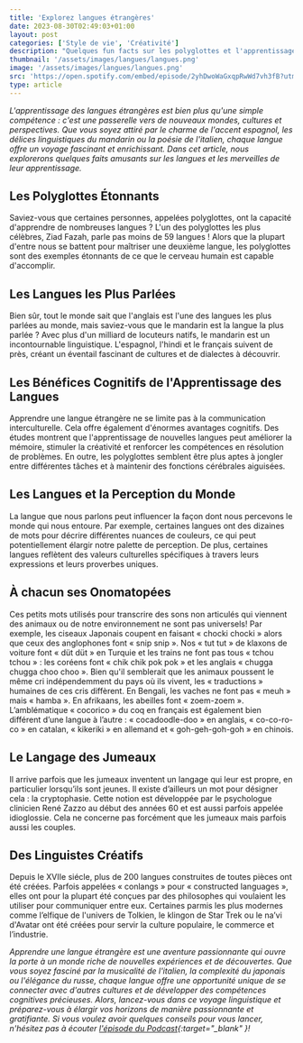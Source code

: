 ```yaml
---
title: 'Explorez langues étrangères'
date: 2023-08-30T02:49:03+01:00
layout: post
categories: ['Style de vie', 'Créativité']
description: "Quelques fun facts sur les polyglottes et l'apprentissage des langues."
thumbnail: '/assets/images/langues/langues.png'
image: '/assets/images/langues/langues.png'
src: 'https://open.spotify.com/embed/episode/2yhDwoWaGxqpRwWd7vh3fB?utm_source=generator'
type: article
---
```


_L'apprentissage des langues étrangères est bien plus qu'une simple compétence : c'est une passerelle vers de nouveaux mondes, cultures et perspectives. Que vous soyez attiré par le charme de l'accent espagnol, les délices linguistiques du mandarin ou la poésie de l'italien, chaque langue offre un voyage fascinant et enrichissant. Dans cet article, nous explorerons quelques faits amusants sur les langues et les merveilles de leur apprentissage._

## Les Polyglottes Étonnants

Saviez-vous que certaines personnes, appelées polyglottes, ont la capacité d'apprendre de nombreuses langues ? L'un des polyglottes les plus célèbres, Ziad Fazah, parle pas moins de 59 langues ! Alors que la plupart d'entre nous se battent pour maîtriser une deuxième langue, les polyglottes sont des exemples étonnants de ce que le cerveau humain est capable d'accomplir.

## Les Langues les Plus Parlées

Bien sûr, tout le monde sait que l'anglais est l'une des langues les plus parlées au monde, mais saviez-vous que le mandarin est la langue la plus parlée ? Avec plus d'un milliard de locuteurs natifs, le mandarin est un incontournable linguistique. L'espagnol, l'hindi et le français suivent de près, créant un éventail fascinant de cultures et de dialectes à découvrir.

## Les Bénéfices Cognitifs de l'Apprentissage des Langues

Apprendre une langue étrangère ne se limite pas à la communication interculturelle. Cela offre également d'énormes avantages cognitifs. Des études montrent que l'apprentissage de nouvelles langues peut améliorer la mémoire, stimuler la créativité et renforcer les compétences en résolution de problèmes. En outre, les polyglottes semblent être plus aptes à jongler entre différentes tâches et à maintenir des fonctions cérébrales aiguisées.

## Les Langues et la Perception du Monde

La langue que nous parlons peut influencer la façon dont nous percevons le monde qui nous entoure. Par exemple, certaines langues ont des dizaines de mots pour décrire différentes nuances de couleurs, ce qui peut potentiellement élargir notre palette de perception. De plus, certaines langues reflètent des valeurs culturelles spécifiques à travers leurs expressions et leurs proverbes uniques.

## À chacun ses Onomatopées

Ces petits mots utilisés pour transcrire des sons non articulés qui viennent des animaux ou de notre environnement ne sont pas universels!
Par exemple, les ciseaux Japonais coupent en faisant « chocki chocki » alors que ceux des anglophones font « snip snip ». Nos « tut tut » de klaxons de voiture font « düt düt » en Turquie et les trains ne font pas tous « tchou tchou » : les coréens font « chik chik pok pok » et les anglais « chugga chugga choo choo ».
Bien qu'il semblerait que les animaux poussent le même cri indépendemment du pays où ils vivent, les « traductions » humaines de ces cris diffèrent. En Bengali, les vaches ne font pas « meuh » mais « hamba ». En afrikaans, les abeilles font « zoem-zoem ».
L’amblématique « cocorico » du coq en français est également bien différent d’une langue à l’autre : « cocadoodle-doo » en anglais, « co-co-ro-co » en catalan, « kikeriki » en allemand et « goh-geh-goh-goh » en chinois.

## Le Langage des Jumeaux

Il arrive parfois que les jumeaux inventent un langage qui leur est propre, en particulier lorsqu’ils sont jeunes. Il existe d’ailleurs un mot pour désigner cela : la cryptophasie. Cette notion est développée par le psychologue clinicien René Zazzo au début des années 60 et est aussi parfois appelée idioglossie. Cela ne concerne pas forcément que les jumeaux mais parfois aussi les couples.

## Des Linguistes Créatifs

Depuis le XVIIe siécle, plus de 200 langues construites de toutes pièces ont été créées. Parfois appelées « conlangs » pour « constructed languages », elles ont pour la plupart été conçues par des philosophes qui voulaient les utiliser pour communiquer entre eux. Certaines parmis les plus modernes comme l’elfique de l'univers de Tolkien, le klingon de Star Trek ou le na’vi d'Avatar ont été créées pour servir la culture populaire, le commerce et l’industrie.

_Apprendre une langue étrangère est une aventure passionnante qui ouvre la porte à un monde riche de nouvelles expériences et de découvertes. Que vous soyez fasciné par la musicalité de l'italien, la complexité du japonais ou l'élégance du russe, chaque langue offre une opportunité unique de se connecter avec d'autres cultures et de développer des compétences cognitives précieuses. Alors, lancez-vous dans ce voyage linguistique et préparez-vous à élargir vos horizons de manière passionnante et gratifiante. Si vous voulez avoir quelques conseils pour vous lancer, n'hésitez pas à écouter [l'épisode du Podcast](https://open.spotify.com/episode/2yhDwoWaGxqpRwWd7vh3fB?si=c213571fe6bd4f4c){:target="\_blank" }!_
